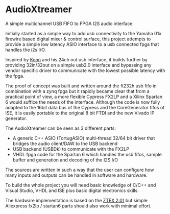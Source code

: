 # AudioXtreamer
A simple multichannel USB FIFO  to FPGA I2S audio interface

Initially started as a simple way to add usb connectivity to the Yamaha 01x firewire based digital mixer & control surface, this project attempts to provide a simple low latency ASIO interface to a usb connected fpga that handles the i2s I/O.

Inspired by [Koon](https://sites.google.com/site/koonaudioprojects/usb-to-multi-channel-usb2-0) and his 24ch out usb interface, it builds further by providing 32in/32out on a simple usb2.0 interface and bypassing any vendor specific driver to communicate with the lowest possible latency with the fpga.

The proof of concept was built and written around the ft232h usb fifo in combination with a zynq fpga but it rapidly became clear that from a practical point of view, a more flexible Cypress FX2LP and a Xilinx Spartan 6 would suffice the needs of the interface. Although the code is now fully adapted to the 16bit data bus of the Cypress and the CoreGenerator fifos of ISE, it is easily portable to the original 8 bit FTDI and the new Vivado IP generator.

The AudioXtreamer can be seen as 3 different parts:
  - A generic C++ ASIO (TortugASIO) multi-thread 32/64 bit driver that bridges the audio client/DAW to the USB backend
  - USB backend (USBDk) to communicate with the FX2LP
  - VHDL fpga code for the Spartan 6 which handles the usb fifos, sample buffer and generation and decoding of the I2S I/O
  
The sources are written in such a way that the user can configure how many inputs and outputs can be handled in software and hardware.
 
To build the whole project you will need basic knowledge of C/C++ and Visual Studio, VHDL and ISE plus basic digital electronics skills.
 
The hardware implementation is based on the [ZTEX 2.01](https://www.ztex.de/usb-fpga-2/usb-fpga-2.01.e.html) but simple Aliexpress fx2lp / startan6 parts should also work with minimal effort.
